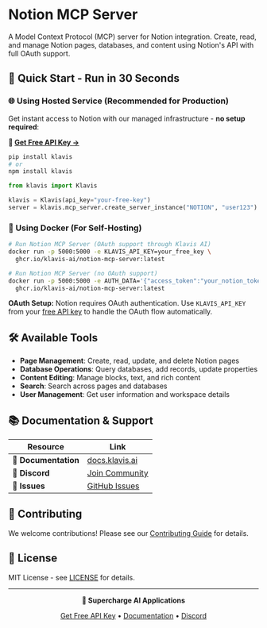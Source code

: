 # Notion MCP Server

A Model Context Protocol (MCP) server for Notion integration. Create, read, and manage Notion pages, databases, and content using Notion's API with full OAuth support.

## 🚀 Quick Start - Run in 30 Seconds

### 🌐 Using Hosted Service (Recommended for Production)

Get instant access to Notion with our managed infrastructure - **no setup required**:

**🔗 [Get Free API Key →](https://www.klavis.ai/home/api-keys)**

```bash
pip install klavis
# or
npm install klavis
```

```python
from klavis import Klavis

klavis = Klavis(api_key="your-free-key")
server = klavis.mcp_server.create_server_instance("NOTION", "user123")
```

### 🐳 Using Docker (For Self-Hosting)

```bash
# Run Notion MCP Server (OAuth support through Klavis AI)
docker run -p 5000:5000 -e KLAVIS_API_KEY=your_free_key \
  ghcr.io/klavis-ai/notion-mcp-server:latest

# Run Notion MCP Server (no OAuth support)
docker run -p 5000:5000 -e AUTH_DATA='{"access_token":"your_notion_token_here"}' \
  ghcr.io/klavis-ai/notion-mcp-server:latest
```

**OAuth Setup:** Notion requires OAuth authentication. Use `KLAVIS_API_KEY` from your [free API key](https://www.klavis.ai/home/api-keys) to handle the OAuth flow automatically.

## 🛠️ Available Tools

- **Page Management**: Create, read, update, and delete Notion pages
- **Database Operations**: Query databases, add records, update properties
- **Content Editing**: Manage blocks, text, and rich content
- **Search**: Search across pages and databases
- **User Management**: Get user information and workspace details

## 📚 Documentation & Support

| Resource | Link |
|----------|------|
| **📖 Documentation** | [docs.klavis.ai](https://docs.klavis.ai) |
| **💬 Discord** | [Join Community](https://discord.gg/p7TuTEcssn) |
| **🐛 Issues** | [GitHub Issues](https://github.com/klavis-ai/klavis/issues) |

## 🤝 Contributing

We welcome contributions! Please see our [Contributing Guide](../../CONTRIBUTING.md) for details.

## 📜 License

MIT License - see [LICENSE](../../LICENSE) for details.

---

<div align="center">
  <p><strong>🚀 Supercharge AI Applications </strong></p>
  <p>
    <a href="https://www.klavis.ai">Get Free API Key</a> •
    <a href="https://docs.klavis.ai">Documentation</a> •
    <a href="https://discord.gg/p7TuTEcssn">Discord</a>
  </p>
</div>
